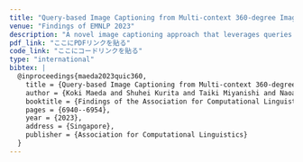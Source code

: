 ```yaml
---
title: "Query-based Image Captioning from Multi-context 360-degree Images"
venue: "Findings of EMNLP 2023"
description: "A novel image captioning approach that leverages queries and multi-context 360-degree imagery."
pdf_link: "ここにPDFリンクを貼る"
code_link: "ここにコードリンクを貼る"
type: "international"
bibtex: |
  @inproceedings{maeda2023quic360,
    title = {Query-based Image Captioning from Multi-context 360-degree Images},
    author = {Koki Maeda and Shuhei Kurita and Taiki Miyanishi and Naoaki Okazaki},
    booktitle = {Findings of the Association for Computational Linguistics: EMNLP 2023},
    pages = {6940--6954},
    year = {2023},
    address = {Singapore},
    publisher = {Association for Computational Linguistics}
  }
---
```

